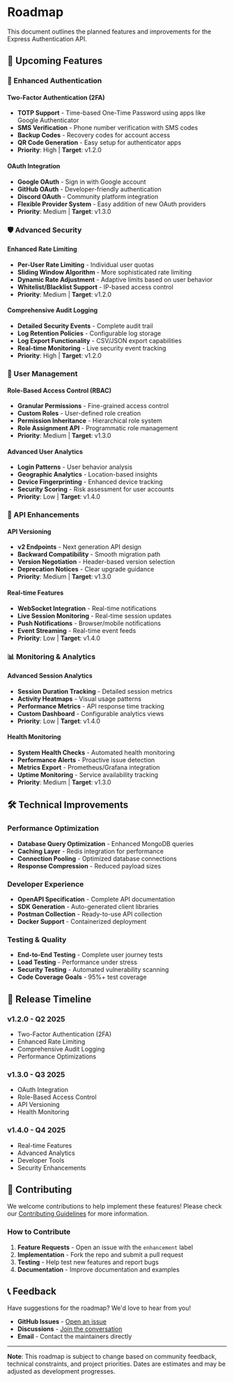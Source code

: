 # Roadmap

This document outlines the planned features and improvements for the Express Authentication API.

## 🚀 Upcoming Features

### 🔐 Enhanced Authentication

#### Two-Factor Authentication (2FA)
- **TOTP Support** - Time-based One-Time Password using apps like Google Authenticator
- **SMS Verification** - Phone number verification with SMS codes
- **Backup Codes** - Recovery codes for account access
- **QR Code Generation** - Easy setup for authenticator apps
- **Priority**: High | **Target**: v1.2.0

#### OAuth Integration
- **Google OAuth** - Sign in with Google account
- **GitHub OAuth** - Developer-friendly authentication
- **Discord OAuth** - Community platform integration
- **Flexible Provider System** - Easy addition of new OAuth providers
- **Priority**: Medium | **Target**: v1.3.0

### 🛡️ Advanced Security

#### Enhanced Rate Limiting
- **Per-User Rate Limiting** - Individual user quotas
- **Sliding Window Algorithm** - More sophisticated rate limiting
- **Dynamic Rate Adjustment** - Adaptive limits based on user behavior
- **Whitelist/Blacklist Support** - IP-based access control
- **Priority**: Medium | **Target**: v1.2.0

#### Comprehensive Audit Logging
- **Detailed Security Events** - Complete audit trail
- **Log Retention Policies** - Configurable log storage
- **Log Export Functionality** - CSV/JSON export capabilities
- **Real-time Monitoring** - Live security event tracking
- **Priority**: High | **Target**: v1.2.0

### 👥 User Management

#### Role-Based Access Control (RBAC)
- **Granular Permissions** - Fine-grained access control
- **Custom Roles** - User-defined role creation
- **Permission Inheritance** - Hierarchical role system
- **Role Assignment API** - Programmatic role management
- **Priority**: Medium | **Target**: v1.3.0

#### Advanced User Analytics
- **Login Patterns** - User behavior analysis
- **Geographic Analytics** - Location-based insights
- **Device Fingerprinting** - Enhanced device tracking
- **Security Scoring** - Risk assessment for user accounts
- **Priority**: Low | **Target**: v1.4.0

### 🔄 API Enhancements

#### API Versioning
- **v2 Endpoints** - Next generation API design
- **Backward Compatibility** - Smooth migration path
- **Version Negotiation** - Header-based version selection
- **Deprecation Notices** - Clear upgrade guidance
- **Priority**: Medium | **Target**: v1.3.0

#### Real-time Features
- **WebSocket Integration** - Real-time notifications
- **Live Session Monitoring** - Real-time session updates
- **Push Notifications** - Browser/mobile notifications
- **Event Streaming** - Real-time event feeds
- **Priority**: Low | **Target**: v1.4.0

### 📊 Monitoring & Analytics

#### Advanced Session Analytics
- **Session Duration Tracking** - Detailed session metrics
- **Activity Heatmaps** - Visual usage patterns
- **Performance Metrics** - API response time tracking
- **Custom Dashboard** - Configurable analytics views
- **Priority**: Low | **Target**: v1.4.0

#### Health Monitoring
- **System Health Checks** - Automated health monitoring
- **Performance Alerts** - Proactive issue detection
- **Metrics Export** - Prometheus/Grafana integration
- **Uptime Monitoring** - Service availability tracking
- **Priority**: Medium | **Target**: v1.3.0

## 🛠️ Technical Improvements

### Performance Optimization
- **Database Query Optimization** - Enhanced MongoDB queries
- **Caching Layer** - Redis integration for performance
- **Connection Pooling** - Optimized database connections
- **Response Compression** - Reduced payload sizes

### Developer Experience
- **OpenAPI Specification** - Complete API documentation
- **SDK Generation** - Auto-generated client libraries
- **Postman Collection** - Ready-to-use API collection
- **Docker Support** - Containerized deployment

### Testing & Quality
- **End-to-End Testing** - Complete user journey tests
- **Load Testing** - Performance under stress
- **Security Testing** - Automated vulnerability scanning
- **Code Coverage Goals** - 95%+ test coverage

## 📅 Release Timeline

### v1.2.0 - Q2 2025
- Two-Factor Authentication (2FA)
- Enhanced Rate Limiting
- Comprehensive Audit Logging
- Performance Optimizations

### v1.3.0 - Q3 2025
- OAuth Integration
- Role-Based Access Control
- API Versioning
- Health Monitoring

### v1.4.0 - Q4 2025
- Real-time Features
- Advanced Analytics
- Developer Tools
- Security Enhancements

## 🤝 Contributing

We welcome contributions to help implement these features! Please check our [Contributing Guidelines](./CONTRIBUTING.md) for more information.

### How to Contribute
1. **Feature Requests** - Open an issue with the `enhancement` label
2. **Implementation** - Fork the repo and submit a pull request
3. **Testing** - Help test new features and report bugs
4. **Documentation** - Improve documentation and examples

## 📞 Feedback

Have suggestions for the roadmap? We'd love to hear from you!

- **GitHub Issues** - [Open an issue](https://github.com/shuntps/modern-express-auth/issues)
- **Discussions** - [Join the conversation](https://github.com/shuntps/modern-express-auth/discussions)
- **Email** - Contact the maintainers directly

---

**Note**: This roadmap is subject to change based on community feedback, technical constraints, and project priorities. Dates are estimates and may be adjusted as development progresses.
